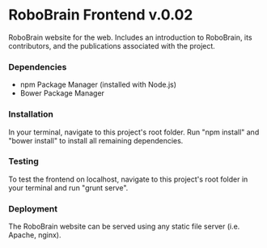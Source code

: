 RoboBrain Frontend v.0.02
====================

RoboBrain website for the web. Includes an
introduction to RoboBrain, its contributors,
and the publications associated with the
project.


### Dependencies

* npm Package Manager (installed with Node.js)
* Bower Package Manager


### Installation

In your terminal, navigate to this project's
root folder. Run "npm install" and "bower install"
to install all remaining dependencies.


### Testing

To test the frontend on localhost, navigate
to this project's root folder in your terminal
and run "grunt serve".


### Deployment

The RoboBrain website can be served using any
static file server (i.e. Apache, nginx).